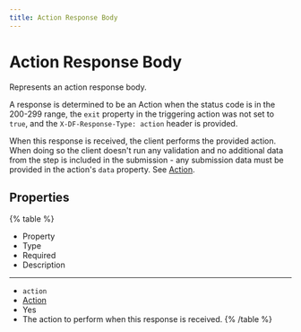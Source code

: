 ```yaml
---
title: Action Response Body
---
```


# Action Response Body



Represents an action response body.

A response is determined to be an Action when the status code is in the 200-299 range, the `exit` property in the
triggering action was not set to `true`, and the `X-DF-Response-Type: action` header is provided.

When this response is received, the client performs the provided action. When doing so the client doesn't run any
validation and no additional data from the step is included in the submission - any submission data must
be provided in the action's `data` property. See [Action](../../feature/action#Action).

## Properties

{% table %}
* Property
* Type
* Required
* Description
---
* `action`
* [Action](../../feature/action#Action)
* Yes
*
  The action to perform when this response is received.
{% /table %}
